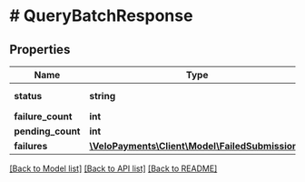 # # QueryBatchResponse

## Properties

Name | Type | Description | Notes
------------ | ------------- | ------------- | -------------
**status** | **string** | Batch Status | [optional]
**failure_count** | **int** |  | [optional]
**pending_count** | **int** |  | [optional]
**failures** | [**\VeloPayments\Client\Model\FailedSubmission[]**](FailedSubmission.md) |  | [optional]

[[Back to Model list]](../../README.md#models) [[Back to API list]](../../README.md#endpoints) [[Back to README]](../../README.md)

